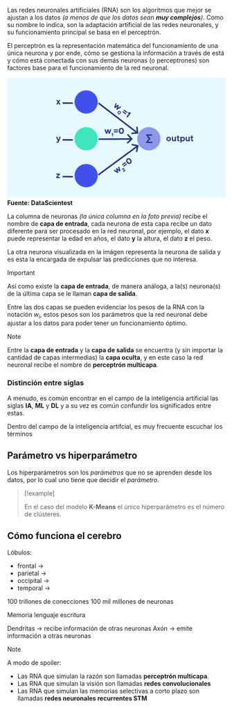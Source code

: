 Las redes neuronales artificiales (RNA) son los algoritmos que mejor se ajustan a los datos *(a menos de que los datos sean **muy complejos**)*. Como su nombre lo indica, son la adaptación artificial de las redes neuronales, y su funcionamiento principal se basa en el perceptrón.

El perceptrón es la representación matemática del funcionamiento de una única neurona y por ende, cómo se gestiona la información a través de está y cómo está conectada con sus demás neuronas (o perceptrones) son factores base para el funcionamiento de la red neuronal.

![Interpretación visual del perceptrón](img/perceptron.png)
**Fuente: DataScientest**

La columna de neuronas *(la única columna en la foto previa)* recibe el nombre de **capa de entrada**, cada neurona de esta capa recibe un dato diferente para ser procesado en la red neuronal, por ejemplo, el dato **x** puede representar la edad en años, el dato **y** la altura, el dato **z** el peso.

La otra neurona visualizada en la imágen representa la neurona de salida y es esta la encargada de expulsar las predicciones que no interesa.

> [!important]
> 
> Así como existe la **capa de entrada**, de manera análoga, a la(s) neurona(s) de la última capa se le llaman **capa de salida**.

Entre las dos capas se pueden evidenciar los pesos de la RNA con la notación $w_i$, estos pesos son los parámetros que la red neuronal debe ajustar a los datos para poder tener un funcionamiento óptimo.

> [!note]
> 
> Entre la **capa de entrada** y la **capa de salida** se encuentra (y sin importar la cantidad de capas intermedias) la **capa oculta**, y en este caso la red neuronal recibe el nombre de  **perceptrón multicapa**.

### Distinción entre siglas

A menudo, es común encontrar en el campo de la inteligencia artificial las siglas **IA**, **ML** y **DL** y a su vez es común confundir los significados entre estas.

Dentro del campo de la inteligencia artifcial, es muy frecuente escuchar los términos
## Parámetro vs hiperparámetro

Los hiperparámetros son los *parámetros* que no se aprenden desde los datos, por lo cual uno tiene que decidir el *parámetro*.

> [!example]
> 
> En el caso del modelo **K-Means** el único hiperparámetro es el número de clústeres.


## Cómo funciona el cerebro

Lóbulos: 
* frontal $\rightarrow$
* parietal $\rightarrow$
* occipital $\rightarrow$
* temporal $\rightarrow$

100 trillones de conecciones
100 mil millones de neuronas

Memoria
lenguaje
escritura

Dendritas $\rightarrow$ recibe información de otras neuronas
Axón $\rightarrow$ emite información a otras neuronas


> [!note]
> 
> A modo de spoiler:
> 
> * Las RNA que simulan la razón son llamadas **perceptrón multicapa**.
> * Las RNA que simulan la visión son llamadas  **redes convolucionales**
> * Las RNA que simulan las memorias selectivas a corto plazo son llamadas **redes neuronales recurrentes STM**

